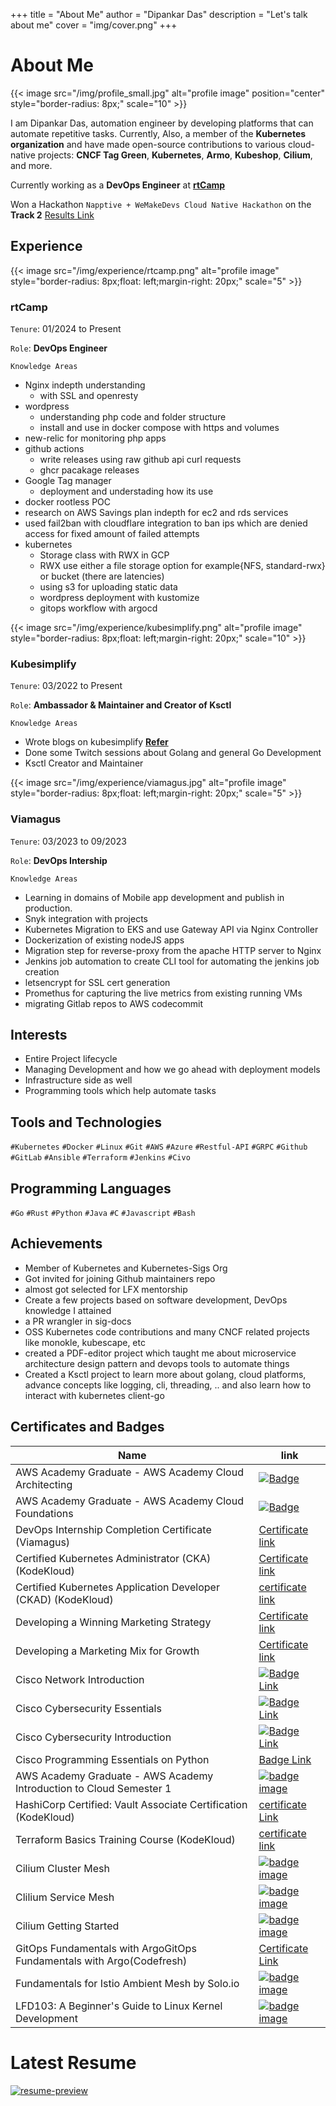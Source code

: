 
+++
title = "About Me"
author = "Dipankar Das"
description = "Let's talk about me"
cover = "img/cover.png"
+++

# About Me


{{< image src="/img/profile_small.jpg" alt="profile image" position="center" style="border-radius: 8px;" scale="10" >}}

I am Dipankar Das, automation engineer by developing platforms that can automate repetitive tasks. Currently, Also, a member of the **Kubernetes organization** and have made open-source contributions to various cloud-native projects: **CNCF Tag Green**, **Kubernetes**, **Armo**, **Kubeshop**, **Cilium**, and more.

Currently working as a **DevOps Engineer** at [**rtCamp**](/posts/aboutme/#rtcamp)

Won a Hackathon `Napptive + WeMakeDevs Cloud Native Hackathon` on the **Track 2** [Results Link](https://napptive.com/blog/napptive-wemakedevs-cloud-native-hackathon-results/)

## Experience

{{< image src="/img/experience/rtcamp.png" alt="profile image" style="border-radius: 8px;float: left;margin-right: 20px;" scale="5" >}}
### rtCamp

`Tenure`: 01/2024 to Present

`Role`: **DevOps Engineer**

`Knowledge Areas`
- Nginx indepth understanding
  - with SSL and openresty
- wordpress
  - understanding php code and folder structure
  - install and use in docker compose with https and volumes
- new-relic for monitoring php apps
- github actions
  - write releases using raw github api curl requests
  - ghcr pacakage releases
- Google Tag manager
  - deployment and understading how its use
- docker rootless POC
- research on AWS Savings plan indepth for ec2 and rds services
- used fail2ban with cloudflare integration to ban ips which are denied access for fixed amount of failed attempts
- kubernetes
  - Storage class with RWX in GCP
  - RWX use either a file storage option for example{NFS, standard-rwx} or bucket (there are latencies)
  - using s3 for uploading static data
  - wordpress deployment with kustomize
  - gitops workflow with argocd


{{< image src="/img/experience/kubesimplify.png" alt="profile image" style="border-radius: 8px;float: left;margin-right: 20px;" scale="10" >}}
### Kubesimplify
`Tenure`: 03/2022 to Present

`Role`: **Ambassador & Maintainer and Creator of Ksctl**

`Knowledge Areas`
- Wrote blogs on kubesimplify [**Refer**](/posts/blogs/)
- Done some Twitch sessions about Golang and general Go Development
- Ksctl Creator and Maintainer


{{< image src="/img/experience/viamagus.jpg" alt="profile image" style="border-radius: 8px;float: left;margin-right: 20px;" scale="5" >}}
### Viamagus
`Tenure`: 03/2023 to 09/2023

`Role`: **DevOps Intership**

`Knowledge Areas`
- Learning in domains of Mobile app development and publish in production.
- Snyk integration with projects
- Kubernetes Migration to EKS and use Gateway API via Nginx Controller
- Dockerization of existing nodeJS apps
- Migration step for reverse-proxy from the apache HTTP server to Nginx
- Jenkins job automation to create CLI tool for automating the jenkins job creation
- letsencrypt for SSL cert generation
- Promethus for capturing the live metrics from existing running VMs
- migrating Gitlab repos to AWS codecommit


## Interests
- Entire Project lifecycle
- Managing Development and how we go ahead with deployment models
- Infrastructure side as well
- Programming tools which help automate tasks

## Tools and Technologies

`#Kubernetes` `#Docker` `#Linux` `#Git` `#AWS` `#Azure` `#Restful-API` `#GRPC` `#Github` `#GitLab` `#Ansible` `#Terraform` `#Jenkins` `#Civo`


## Programming Languages
`#Go` `#Rust` `#Python` `#Java` `#C` `#Javascript` `#Bash`


## Achievements

- Member of Kubernetes and Kubernetes-Sigs Org
- Got invited for joining Github maintainers repo
- almost got selected for LFX mentorship
- Create a few projects based on software development, DevOps knowledge I attained
- a PR wrangler in sig-docs
- OSS Kubernetes code contributions and many CNCF related projects like monokle, kubescape, etc
- created a PDF-editor project which taught me about microservice architecture design pattern and devops tools to automate things
- Created a Ksctl project to learn more about golang, cloud platforms, advance concepts like logging, cli, threading, .. and also learn how to interact with kubernetes client-go

## Certificates and Badges

Name | link
-|-
AWS Academy Graduate - AWS Academy Cloud Architecting | [![Badge](/img/badges/aws-academy-architecting-kiit.png)](https://www.credly.com/badges/63a7c0ba-6f8b-40c8-b97d-b65e2b857aeb/public_url)
AWS Academy Graduate - AWS Academy Cloud Foundations | [![Badge](/img/badges/aws-academy-kiit.png)](https://www.credly.com/earner/earned/badge/b37dea43-f280-4983-918b-e3544d4764cc)
DevOps Internship Completion Certificate (Viamagus) | [Certificate link](https://drive.google.com/file/d/1T04L-b_93_B_BnlGlyzfGjH5aP-_lP-m/view?usp=sharing)
Certified Kubernetes Administrator (CKA) (KodeKloud) | [Certificate link](https://kodekloud.com/certificate-verification/2D03EB671CD0-2D01CCFFAE35-2D01CCC2F228/)
Certified Kubernetes Application Developer (CKAD) (KodeKloud) | [certificate link](https://kodekloud.com/certificate-verification/2D03EB671CD0-2D01CCFF5DBB-2D01CCC2F228/)
Developing a Winning Marketing Strategy | [Certificate link](https://drive.google.com/file/d/1ahQh8KIY_Q22VUekZArCzQ9IlAPGgd85/view?usp=sharing)
Developing a Marketing Mix for Growth | [Certificate link](https://drive.google.com/file/d/1onKFKXSuoY-72fhIF8eyCp_9xLDjEYOg/view?usp=sharing)
Cisco Network Introduction | [![Badge Link](/img/badges/ccna-introduction-to-networks.png)](https://drive.google.com/file/d/1litYROTDl_F-MBmwyQrz-efayT3ZogXT/view?usp=sharing)
Cisco Cybersecurity Essentials | [![Badge Link](/img/badges/cybersecurity-essentials.png)](https://drive.google.com/file/d/1g-evjWia3Kb6dQW7qaPu50q3rX_wqc5u/view?usp=sharing)
Cisco Cybersecurity Introduction | [![Badge Link](/img/badges/introduction-to-cybersecurity.png)](https://drive.google.com/file/d/1Q4SLZ0tPtWD0wmflEnougjnAfWzU4kJu/view?usp=sharing)
Cisco Programming Essentials on Python | [Badge Link](https://drive.google.com/file/d/1a456llJhGmlh9lqQUGOJhjwtH5Soyhrp/view?usp=sharing)
AWS Academy Graduate - AWS Academy Introduction to Cloud Semester 1 | [![badge image](/img/badges/aws-academy-graduate-aws-academy-introduction-to-cloud-semester-1.png)](https://www.credly.com/badges/b5388332-916b-4118-9da1-a8c05a6166e9/public_url)
HashiCorp Certified: Vault Associate Certification (KodeKloud) | [certificate Link](https://kodekloud.com/certificate-verification/2D03EB671CD0-2D1219437F4C-2D01CCC2F228/)
Terraform Basics Training Course (KodeKloud) | [certificate link](https://kodekloud.com/certificate-verification/2D03EB671CD0-2D01CD002300-2D01CCC2F228/)
Cilium Cluster Mesh | [![badge image](/img/badges/cilium-cluster-mesh.png)](https://www.credly.com/badges/4cca6123-05fe-4446-9f1a-b7aa00fad681/public_url)
Clilium Service Mesh | [![badge image](/img/badges/cilium-service-mesh.png)](https://www.credly.com/badges/55f26118-8541-4836-9347-6cf8b404f5e9/public_url)
Cilium Getting Started | [![badge image](/img/badges/cilium-getting-started.png)](https://www.credly.com/badges/886d4bec-332f-461d-8747-d676ce3eb1e2/public_url)
GitOps Fundamentals with ArgoGitOps Fundamentals with Argo(Codefresh) | [Certificate Link](https://drive.google.com/file/d/1bEVjKmpoGEXRH1133Tdaj7kAoPbp39b5/view?usp=sharing)
Fundamentals for Istio Ambient Mesh by Solo.io | [![badge image](/img/badges/fundamentals-for-istio-ambient-mesh-by-solo-io.png)](https://www.credly.com/badges/66b3471a-394c-4f3e-b882-09969368d4bf/public_url)
LFD103: A Beginner's Guide to Linux Kernel Development | [![badge image](/img/badges/lfd103-a-beginner-s-guide-to-linux-kernel-development.png)](https://www.credly.com/badges/f158dc79-d161-4c73-a921-491f5c0d4c54/public_url)

# Latest Resume

[![resume-preview](/img/resume-preview.jpg)](https://raw.githubusercontent.com/dipankardas011/dipankardas011/main/Resume.pdf)
